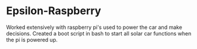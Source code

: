 # Epsilon-Raspberry

Worked extensively with raspberry pi's used to power the car and make decisions.
Created a boot script in bash to start all solar car functions when the pi is powered up.
